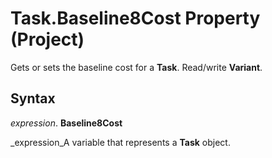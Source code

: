 
# Task.Baseline8Cost Property (Project)

Gets or sets the baseline cost for a  **Task**. Read/write  **Variant**.


## Syntax

 _expression_. **Baseline8Cost**

 _expression_A variable that represents a  **Task** object.

